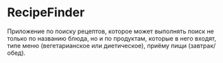 # RecipeFinder

Приложение по поиску рецептов, которое может выполнять поиск не только по названию блюда, но и по продуктам, которые в него входят, типе меню (вегетарианское или диетическое), приёму пищи (завтрак/обед).
